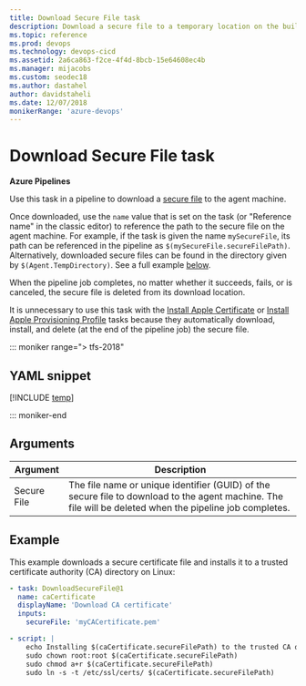 ```yaml
---
title: Download Secure File task
description: Download a secure file to a temporary location on the build or release agent in Azure Pipelines and Team Foundation Server
ms.topic: reference
ms.prod: devops
ms.technology: devops-cicd
ms.assetid: 2a6ca863-f2ce-4f4d-8bcb-15e64608ec4b
ms.manager: mijacobs
ms.custom: seodec18
ms.author: dastahel
author: davidstaheli
ms.date: 12/07/2018
monikerRange: 'azure-devops'
---
```


# Download Secure File task

**Azure Pipelines**

Use this task in a pipeline to download a [secure file](../../library/secure-files.md) to the agent machine.

Once downloaded, use the `name` value that is set on the task (or "Reference name" in the classic editor) to reference the path to the secure file on the agent machine. For example, if the task is given the name `mySecureFile`, its path can be referenced in the pipeline as `$(mySecureFile.secureFilePath)`. Alternatively, downloaded secure files can be found in the directory given by `$(Agent.TempDirectory)`. See a full example [below](#example).

When the pipeline job completes, no matter whether it succeeds, fails, or is canceled, the secure file is deleted from its download location.

It is unnecessary to use this task with the [Install Apple Certificate](install-apple-certificate.md) or [Install Apple Provisioning Profile](install-apple-provisioning-profile.md) tasks because they automatically download, install, and delete (at the end of the pipeline job) the secure file.

::: moniker range="> tfs-2018"

## YAML snippet

[!INCLUDE [temp](../_shared/yaml/DownloadSecureFileV1.md)]

::: moniker-end

## Arguments

| Argument | Description |
| -------- | ----------- |
| Secure File | The file name or unique identifier (GUID) of the secure file to download to the agent machine. The file will be deleted when the pipeline job completes. |

## Example

This example downloads a secure certificate file and installs it to a trusted  certificate authority (CA) directory on Linux:

```yaml
- task: DownloadSecureFile@1
  name: caCertificate
  displayName: 'Download CA certificate'
  inputs:
    secureFile: 'myCACertificate.pem'

- script: |
    echo Installing $(caCertificate.secureFilePath) to the trusted CA directory...
    sudo chown root:root $(caCertificate.secureFilePath)
    sudo chmod a+r $(caCertificate.secureFilePath)
    sudo ln -s -t /etc/ssl/certs/ $(caCertificate.secureFilePath)
```
